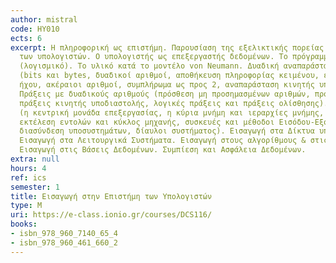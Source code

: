 ```yaml
---
author: mistral
code: ΗΥ010
ects: 6
excerpt: Η πληροφορική ως επιστήμη. Παρουσίαση της εξελικτικής πορείας της τεχνολογίας
  των υπολογιστών. Ο υπολογιστής ως επεξεργαστής δεδομένων. Το πρόγραμμα επεξεργασίας
  (λογισμικό). Το υλικό κατά το μοντέλο von Neumann. Δυαδική αναπαράσταση δεδομένων
  (bits και bytes, δυαδικοί αριθμοί, αποθήκευση πληροφορίας κειμένου, εικόνας και
  ήχου, ακέραιοι αριθμοί, συμπλήρωμα ως προς 2, αναπαράσταση κινητής υποδιαστολής).
  Πράξεις με δυαδικούς αριθμούς (πρόσθεση μη προσημασμένων αριθμών, πρόσθεση ακεραίων,
  πράξεις κινητής υποδιαστολής, λογικές πράξεις και πράξεις ολίσθησης). Οργάνωση υπολογιστών
  (η κεντρική μονάδα επεξεργασίας, η κύρια μνήμη και ιεραρχίες μνήμης, διευθυνσιοδότηση,
  εκτέλεση εντολών και κύκλος μηχανής, συσκευές και μέθοδοι Εισόδου-Εξόδου (Ε/Ε),
  διασύνδεση υποσυστημάτων, δίαυλοι συστήματος). Εισαγωγή στα Δίκτυα υπολογιστών.
  Εισαγωγή στα Λειτουργικά Συστήματα. Εισαγωγή στους αλγορίθμους & στις Γλώσσες Προγραμματισμού.
  Εισαγωγή στις Βάσεις Δεδομένων. Συμπίεση και Ασφάλεια Δεδομένων.
extra: null
hours: 4
ref: ics
semester: 1
title: Εισαγωγή στην Επιστήμη των Υπολογιστών
type: M
uri: https://e-class.ionio.gr/courses/DCS116/
books:
- isbn_978_960_7140_65_4
- isbn_978_960_461_660_2
---
```

